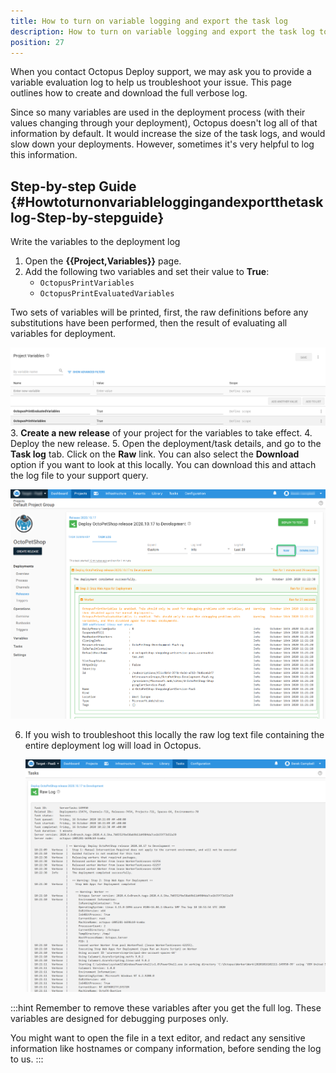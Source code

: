 ```yaml
---
title: How to turn on variable logging and export the task log
description: How to turn on variable logging and export the task log to help the Octopus team resolve deployment issues.
position: 27
---
```


When you contact Octopus Deploy support, we may ask you to provide a variable evaluation log to help us troubleshoot your issue. This page outlines how to create and download the full verbose log.

Since so many variables are used in the deployment process (with their values changing through your deployment), Octopus doesn't log all of that information by default. It would increase the size of the task logs, and would slow down your deployments. However, sometimes it's very helpful to log this information.

## Step-by-step Guide {#Howtoturnonvariableloggingandexportthetasklog-Step-by-stepguide}

Write the variables to the deployment log

1. Open the **{{Project,Variables}}** page.
2. Add the following two variables and set their value to **True**:
   - `OctopusPrintVariables`
   - `OctopusPrintEvaluatedVariables`

Two sets of variables will be printed, first, the raw definitions before any substitutions have been performed, then the result of evaluating all variables for deployment.

   ![](images/variables.png "width=500")
3. **Create a new release** of your project for the variables to take effect.
4. Deploy the new release.
5. Open the deployment/task details, and go to the **Task log** tab. Click on the **Raw** link. You can also select the **Download** option if you want to look at this locally. You can download this and attach the log file to your support query. 

   ![](images/rawlogs.png "width=500")

6. If you wish to troubleshoot this locally the raw log text file containing the entire deployment log will load in Octopus.

   ![](images/raw.png "width=500")

:::hint
Remember to remove these variables after you get the full log. These variables are designed for debugging purposes only.

You might want to open the file in a text editor, and redact any sensitive information like hostnames or company information, before sending the log to us.
:::
